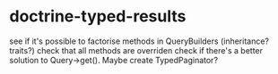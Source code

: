 # doctrine-typed-results

see if it's possible to factorise methods in QueryBuilders (inheritance? traits?)
check that all methods are overriden
check if there's a better solution to Query->get(). Maybe create TypedPaginator?
